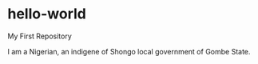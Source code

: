 # hello-world
My First Repository

I am a Nigerian, an indigene of Shongo local government of Gombe State.
